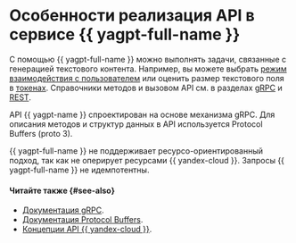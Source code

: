 # Особенности реализация API в сервисе {{ yagpt-full-name }}

С помощью {{ yagpt-full-name }} можно выполнять задачи, связанные с генерацией текстового контента. Например, вы можете выбрать [режим взаимодействия с пользователем](../concepts/index.md#working-modes) или оценить размер текстового поля в [токенах](../concepts/tokens.md). Справочники методов и вызовом API см. в разделах [gRPC](../text-generation/api-ref/grpc/) и [REST](../text-generation/api-ref/).

API {{ yagpt-name }} спроектирован на основе механизма gRPC. Для описания методов и структур данных в API используется Protocol Buffers (proto 3).

{{ yagpt-full-name }} не поддерживает ресурсо-ориентированный подход, так как не оперирует ресурсами {{ yandex-cloud }}. Запросы {{ yagpt-full-name }} не идемпотентны.

#### Читайте также {#see-also}

* [Документация gRPC](https://grpc.io/docs/).
* [Документация Protocol Buffers](https://developers.google.com/protocol-buffers/docs/proto3).
* [Концепции API {{ yandex-cloud }}](../../api-design-guide/concepts/general.md#resource-oriented-design).
